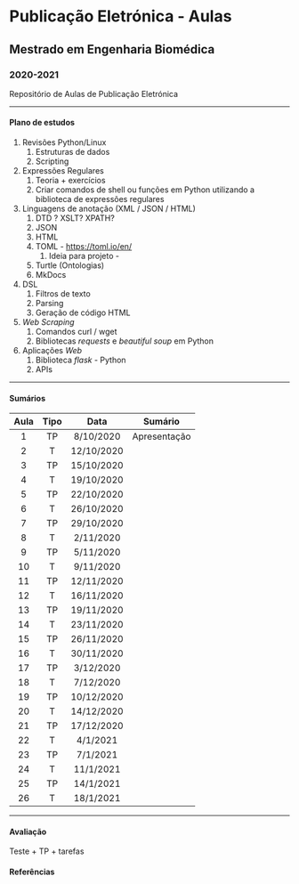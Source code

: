 # Publicação Eletrónica - Aulas

## Mestrado em Engenharia Biomédica

### 2020-2021

Repositório de Aulas de Publicação Eletrónica

___

#### Plano de estudos

1. Revisões Python/Linux
    1. Estruturas de dados
    2. Scripting
2. Expressões Regulares
    1. Teoria + exercícios
    2. Criar comandos de shell ou funções em Python utilizando a biblioteca de expressões regulares
3. Linguagens de anotação (XML / JSON / HTML)
    1. DTD ? XSLT? XPATH? 
    2. JSON
    3. HTML
    4. TOML - https://toml.io/en/
        1. Ideia para projeto - 
    5. Turtle (Ontologias)
    6. MkDocs
4. DSL 
    1. Filtros de texto
    2. Parsing
    3. Geração de código HTML
5. *Web Scraping*
    1. Comandos curl / wget
    2. Bibliotecas *requests* e *beautiful soup* em Python
6. Aplicações *Web*
    1. Biblioteca *flask* - Python
    2. APIs



___

#### Sumários

| Aula | Tipo |    Data    | Sumário |
| :--: | :--: | :--------: | ------- |
|  1   | TP | 8/10/2020  | Apresentação |
|  2   | T  | 12/10/2020 |  |
|  3   | TP | 15/10/2020 |  |
|  4   | T  | 19/10/2020 |  |
|  5   | TP | 22/10/2020 |  |
|  6   | T  | 26/10/2020 |  |
|  7   | TP | 29/10/2020 |  |
|  8   | T  | 2/11/2020  |  |
|  9   | TP | 5/11/2020  |  |
|  10  | T  | 9/11/2020  |  |
|  11  | TP | 12/11/2020 |  |
|  12  | T  | 16/11/2020 |  |
|  13  | TP | 19/11/2020 |  |
|  14  | T  | 23/11/2020 |  |
|  15  | TP | 26/11/2020 |  |
|  16  | T  | 30/11/2020 |  |
|  17  | TP | 3/12/2020  |  |
|  18  | T  | 7/12/2020  |  |
|  19  | TP | 10/12/2020 |  |
|  20  | T  | 14/12/2020 |  |
|  21  | TP | 17/12/2020 |  |
|  22  | T  | 4/1/2021   |  |
|  23  | TP |  7/1/2021  |  |
|  24  | T  | 11/1/2021  |  |
|  25  | TP | 14/1/2021  |  |
|  26  | T  | 18/1/2021  |  |

____

#### Avaliação

Teste + TP + tarefas



#### Referências
